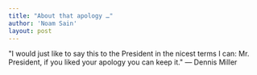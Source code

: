 ```yaml
---
title: "About that apology …"
author: 'Noam Sain'
layout: post
---
```


"I would just like to say this to the President in the nicest terms I can: Mr. President, if you liked your apology you can keep it." — Dennis Miller